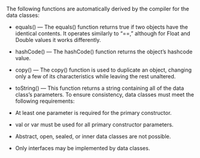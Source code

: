 
The following functions are automatically derived by the compiler for the data classes:

- equals() — The equals() function returns true if two objects have the identical contents. It operates similarly to “==,” although for Float and Double values it works differently.
- hashCode() — The hashCode() function returns the object’s hashcode value.
- copy() — The copy() function is used to duplicate an object, changing only a few of its characteristics while leaving the rest unaltered.
- toString() — This function returns a string containing all of the data class’s parameters.
To ensure consistency, data classes must meet the following requirements:

- At least one parameter is required for the primary constructor.
- val or var must be used for all primary constructor parameters.
- Abstract, open, sealed, or inner data classes are not possible.
- Only interfaces may be implemented by data classes.